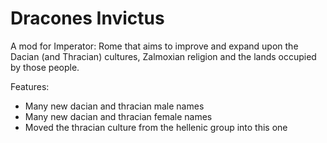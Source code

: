 # Dracones Invictus

A mod for Imperator: Rome that aims to improve and expand upon the Dacian (and Thracian) cultures, Zalmoxian religion and the lands occupied by those people.

Features:
 - Many new dacian and thracian male names
 - Many new dacian and thracian female names
 - Moved the thracian culture from the hellenic group into this one

